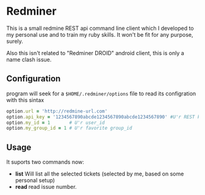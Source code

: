 Redminer
========

This is a small redmine REST api command line client which I developed to my personal use and to train my ruby skills. It won't be fit for any purpose, surely.

Also this isn't related to "Redminer DROID" android client, this is only a name clash issue.

Configuration
-------------

program will seek for a ``$HOME/.redminer/options`` file to read its configration with this sintax

```ruby
option.url = 'http://redmine-url.com'
option.api_key = '1234567890abcde1234567890abcde1234567890' #U'r REST key
option.my_id = 1       # U'r user_id
option.my_group_id = 1 # U'r favorite group_id
```

Usage
-----

It suports two commands now:

+ **list** Will list all the selected tickets (selected by me, based on some personal setup)
+ **read <number>** read issue number.

